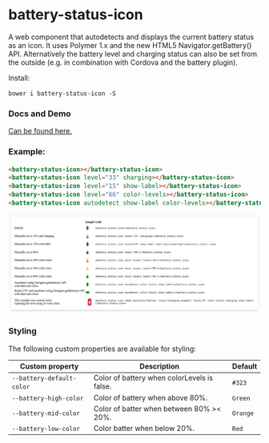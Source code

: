 # battery-status-icon
A web component that autodetects and displays the current battery status as an icon. It uses Polymer 1.x and the new HTML5 Navigator.getBattery() API. Alternatively the battery level and charging status can also be set from the outside (e.g. in combination with Cordova and the battery plugin).

Install:
```
bower i battery-status-icon -S
```
### Docs and Demo
[Can be found here.](http://protoss78.github.io/battery-status-icon/components/battery-status-icon/)

### Example:

```html
<battery-status-icon></battery-status-icon>
<battery-status-icon level="33" charging></battery-status-icon>
<battery-status-icon level="15" show-label></battery-status-icon>
<battery-status-icon level="66" color-levels></battery-status-icon>
<battery-status-icon autodetect show-label color-levels></battery-status-icon>
```

![Preview](https://raw.githubusercontent.com/Protoss78/battery-status-icon/master/preview.png)

### Styling
    
The following custom properties are available for styling:
  
Custom property | Description | Default
----------------|-------------|----------
`--battery-default-color` | Color of battery when colorLevels is false. | `#323`
`--battery-high-color` | Color of battery when above 80%. | `Green`
`--battery-mid-color` | Color of batter when between 80% >< 20%. | `Orange`
`--battery-low-color` | Color batter when below 20%. | `Red`
